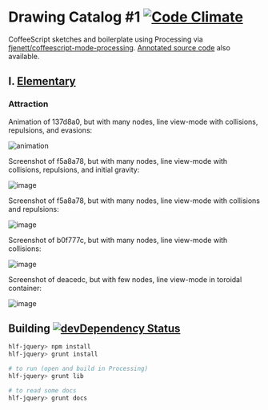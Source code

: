 # Drawing Catalog #1 [![Code Climate](https://codeclimate.com/github/hlfcoding/drawing-catalog-1/badges/gpa.svg)](https://codeclimate.com/github/hlfcoding/drawing-catalog-1)

CoffeeScript sketches and boilerplate using Processing via
[fjenett/coffeescript-mode-processing][]. [Annotated source code] also available.

## I. [Elementary][]

### Attraction

Animation of 137d8a0, but with many nodes, line view-mode with collisions, repulsions, and evasions:

![animation](https://cloud.githubusercontent.com/assets/100884/8978570/23d28906-3658-11e5-9cdb-fa70d90efe6f.gif)

Screenshot of f5a8a78, but with many nodes, line view-mode with collisions, repulsions, and initial gravity:

![image](https://cloud.githubusercontent.com/assets/100884/8796279/63549bd0-2f48-11e5-843c-30b6b55d3464.png)

Screenshot of f5a8a78, but with many nodes, line view-mode with collisions and repulsions:

![image](https://cloud.githubusercontent.com/assets/100884/8773653/b28b6f94-2e8a-11e5-9c07-8af75f4e391a.png)

Screenshot of b0f777c, but with many nodes, line view-mode with collisions:

![image](https://cloud.githubusercontent.com/assets/100884/8760865/fae85cb0-2ce7-11e5-9cd6-b046690304b0.png)

Screenshot of deacedc, but with few nodes, line view-mode in toroidal container:

![image](https://cloud.githubusercontent.com/assets/100884/8743263/127cd304-2c22-11e5-9a8e-e088ac974123.png)

## Building [![devDependency Status](https://img.shields.io/david/dev/hlfcoding/drawing-catalog-1.svg)](https://david-dm.org/hlfcoding/drawing-catalog-1#info=devDependencies)

```bash
hlf-jquery> npm install
hlf-jquery> grunt install

# to run (open and build in Processing)
hlf-jquery> grunt lib

# to read some docs
hlf-jquery> grunt docs
```


[fjenett/coffeescript-mode-processing]: http://github.com/fjenett/coffeescript-mode-processing
[Annotated source code]: http://hlfcoding.github.io/drawing-catalog-1/docs/index.html
[Elementary]: http://hlfcoding.github.io/drawing-catalog-1/sketches/Elementary/web-export-coffee/index.html
